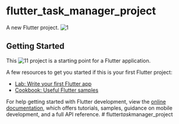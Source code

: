 # flutter_task_manager_project

A new Flutter project.
![1](https://github.com/raihansikdar/flutter_task_manager_project/assets/62495168/b8490c52-e712-4fd7-a863-095973735b69)

## Getting Started



This ![11](https://github.com/raihansikdar/flutter_task_manager_project/assets/62495168/791d6285-ce50-401d-ae91-b79de16ecfd5)
project is a starting point for a Flutter application.

A few resources to get you started if this is your first Flutter project:

- [Lab: Write your first Flutter app](https://docs.flutter.dev/get-started/codelab)
- [Cookbook: Useful Flutter samples](https://docs.flutter.dev/cookbook)

For help getting started with Flutter development, view the
[online documentation](https://docs.flutter.dev/), which offers tutorials,
samples, guidance on mobile development, and a full API reference.
#   f l u t t e r _ t a s k _ m a n a g e r _ p r o j e c t 
 
 
